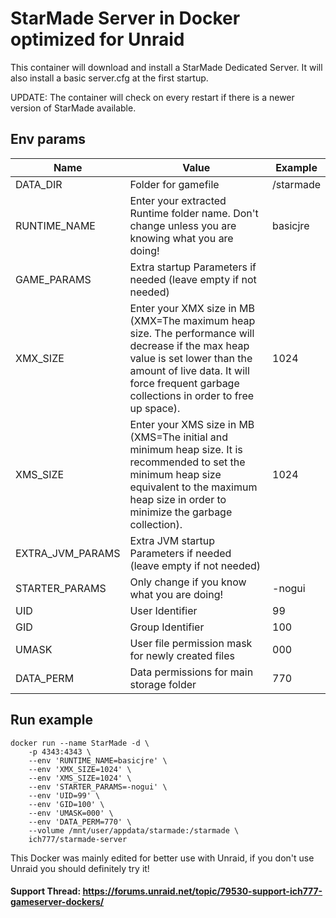 # StarMade Server in Docker optimized for Unraid
This container will download and install a StarMade Dedicated Server.
It will also install a basic server.cfg at the first startup.

UPDATE: The container will check on every restart if there is a newer version of StarMade available.


## Env params
| Name | Value | Example |
| --- | --- | --- |
| DATA_DIR | Folder for gamefile | /starmade |
| RUNTIME_NAME | Enter your extracted Runtime folder name. Don't change unless you are knowing what you are doing! | basicjre |
| GAME_PARAMS | Extra startup Parameters if needed (leave empty if not needed) | |
| XMX_SIZE | Enter your XMX size in MB (XMX=The maximum heap size. The performance will decrease if the max heap value is set lower than the amount of live data. It will force frequent garbage collections in order to free up space). | 1024 |
| XMS_SIZE | Enter your XMS size in MB (XMS=The initial and minimum heap size. It is recommended to set the minimum heap size equivalent to the maximum heap size in order to minimize the garbage collection). | 1024 |
| EXTRA_JVM_PARAMS | Extra JVM startup Parameters if needed (leave empty if not needed) | |
| STARTER_PARAMS | Only change if you know what you are doing! | -nogui |
| UID | User Identifier | 99 |
| GID | Group Identifier | 100 |
| UMASK | User file permission mask for newly created files | 000 |
| DATA_PERM | Data permissions for main storage folder | 770 |

## Run example
```
docker run --name StarMade -d \
	-p 4343:4343 \
	--env 'RUNTIME_NAME=basicjre' \
	--env 'XMX_SIZE=1024' \
    --env 'XMS_SIZE=1024' \
    --env 'STARTER_PARAMS=-nogui' \
	--env 'UID=99' \
	--env 'GID=100' \
	--env 'UMASK=000' \
	--env 'DATA_PERM=770' \
	--volume /mnt/user/appdata/starmade:/starmade \
	ich777/starmade-server
```

This Docker was mainly edited for better use with Unraid, if you don't use Unraid you should definitely try it!

#### Support Thread: https://forums.unraid.net/topic/79530-support-ich777-gameserver-dockers/